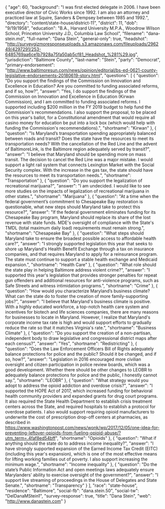 {
  "age": 60,
  "background": "I was first elected delegate in 2006.  I have been executive director of Civic Works since 1992.  I am also an attorney and practiced law at Squire, Sanders & Dempsey between 1985 and 1992.",
  "directory": "content/state-house/district-11",
  "district": 11,
  "dob": "9/19/1958",
  "education": "B.A., Harvard University M.P.A., Woodrow Wilson School, Princeton University J.D., Columbia Law School",
  "filename": "dana-stein.md",
  "full-name": "Dana Stein",
  "general-only": true,
  "headshot": "http://surveygizmoresponseuploads.s3.amazonaws.com/fileuploads/296249/4297291/253-6485769aa6ce1b7928a75fa50ab5cf81_Headshot_%281%29.jpg",
  "jurisdiction": "Baltimore County",
  "last-name": "Stein",
  "party": "Democrat",
  "primary-endorsement": "http://www.baltimoresun.com/news/opinion/editorial/bs-ed-0621-county-legislative-endorsements-20180619-story.html",
  "questions": [
    {
      "question": "Do you support the findings of the Commission on Innovation and Excellence in Education? Are you committed to funding associated reforms, and if so, how?",
      "answer": "Yes, I do support the findings of the Commission on Innovation and Excellence in Education (Kirwan Commission), and I am committed to funding associated reforms.  I supported including $200 million in the FY 2019 budget to help fund the Commission's recommendations.  I also support the proposal, to be placed on this year's ballot, for a Constitutional amendment that would require all casino money for education be put into a lock box (which would help with funding the Commission's recommendations).",
      "shortname": "Kirwan"
    },
    {
      "question": "Is Maryland’s transportation spending appropriately balanced between roads and transit? Does the state have the resources to meet its transportation needs? With the cancellation of the Red Line and the advent of BaltimoreLink, is the Baltimore region adequately served by transit?",
      "answer": "I believe that Maryland should be spending more on mass transit.  The decision to cancel the Red Line was a major mistake.  I would support a light rail system that connects Lexington Market with the Social Security complex.  With the increase in the gas tax, the state should have the resources to meet its transportation needs.",
      "shortname": "Transportation"
    },
    {
      "question": "Do you support the legalization of recreational marijuana?",
      "answer": "I am undecided.  I would like to see more studies on the impacts of legalization of recreational marijuana in other states.",
      "shortname": "Marijuana"
    },
    {
      "question": "At a time when the federal government’s commitment to Chesapeake Bay restoration is questionable, what new steps should Maryland take to protect this resource?",
      "answer": "If the federal government eliminates funding for its Chesapeake Bay program, Maryland should replace its share of the lost revenue with state funds.  MDE's oversight of compliance with the State's TMDL (total maximum daily load) requirements must remain strong.",
      "shortname": "Chesapeake Bay"
    },
    {
      "question": "What steps should Maryland take to ensure the broadest possible access to affordable health care?",
      "answer": "I strongly supported legislation this year that seeks to shore up Maryland's Health Benefit Exchange through a tax on insurance companies, and that requires Maryland to apply for a reinsurance program.  The state must continue to support a stable health exchange and Medicaid expansion.",
      "shortname": "Health Care"
    },
    {
      "question": "What role should the state play in helping Baltimore address violent crime?",
      "answer": "I supported this year's legislation that provides stronger penalties for repeat gun offenders and additional resources for anti-violence programs, such as Safe Streets and witness intimidation programs.",
      "shortname": "Crime"
    },
    {
      "question": "How would you characterize Maryland’s business climate? What can the state do to foster the creation of more family-supporting jobs?",
      "answer": "I believe that Maryland's business climate is positive.  With a highly educated workforce, a top-notch health care system and incentives for biotech and life sciences companies, there are many reasons for businesses to locate in Maryland.  However, I realize that Maryland's corporate income tax rate is high and would support efforts to gradually reduce the rate so that it matches Virginia's rate.",
      "shortname": "Business Climate"
    },
    {
      "question": "Do you support the creation of a non-partisan, independent body to draw legislative and congressional district maps after each census?",
      "answer": "Yes",
      "shortname": "Redistricting"
    },
    {
      "question": "Does the Law Enforcement Officers Bill of Rights adequately balance protections for police and the public? Should it be changed, and if so, how?",
      "answer": "Legislation in 2016 encouraged more civilian oversight and citizen participation in police review boards, which was a good development.  Whether there should be other changes to LEOBR to adequately balance protections for police and the public, I honestly cannot say.",
      "shortname": "LEOBR"
    },
    {
      "question": "What strategy would you adopt to address the opioid addiction and overdose crisis?",
      "answer": "I supported the HOPE Act of 2017, which increased funding for behavioral health community providers and expanded grants for drug court programs.  It also required the State Health Department to establish crisis treatment centers across the State, and required hospitals to establish a protocol for overdose patients.   I also would support requiring opioid manufacturers to underwrite the cost of prescription drop-off centers at pharmacies, as described in https://www.washingtonpost.com/news/wonk/wp/2017/12/05/one-idea-for-preventing-leftover-opioids-from-fueling-opioid-abuse/?utm_term=.4faf8ed54bff",
      "shortname": "Opioids"
    },
    {
      "question": "What if anything should the state do to address income inequality?",
      "answer": "I have strongly supported expansion of the Earned Income Tax Credit (EITC) (including this year's expansion), which is one of the most effective means for lifting working families out of poverty.   I also support increasing the minimum wage.",
      "shortname": "Income inequality"
    },
    {
      "question": "Do the state’s Public Information Act and open meetings laws adequately ensure Marylanders’ ability to exercise oversight of the government?",
      "answer": "I support live streaming of proceedings in the House of Delegates and State Senate.",
      "shortname": "Transparency"
    }
  ],
  "race": "state-house",
  "residence": "Baltimore",
  "social-fb": "dana.stein.50",
  "social-tw": "DelDanaMStein1",
  "survey-response": true,
  "title": "Dana Stein",
  "web": "http://www.danastein.com"
}
